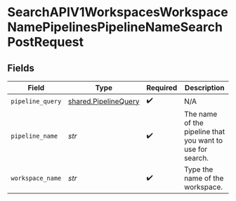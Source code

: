 # SearchAPIV1WorkspacesWorkspaceNamePipelinesPipelineNameSearchPostRequest


## Fields

| Field                                                        | Type                                                         | Required                                                     | Description                                                  |
| ------------------------------------------------------------ | ------------------------------------------------------------ | ------------------------------------------------------------ | ------------------------------------------------------------ |
| `pipeline_query`                                             | [shared.PipelineQuery](../../models/shared/pipelinequery.md) | :heavy_check_mark:                                           | N/A                                                          |
| `pipeline_name`                                              | *str*                                                        | :heavy_check_mark:                                           | The name of the pipeline that you want to use for search.    |
| `workspace_name`                                             | *str*                                                        | :heavy_check_mark:                                           | Type the name of the workspace.                              |